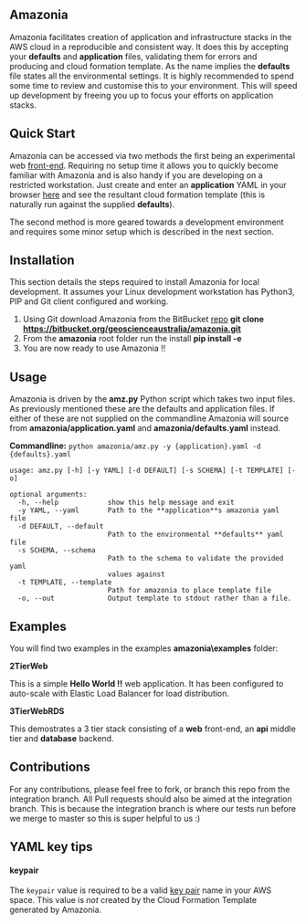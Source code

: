 ## Amazonia

Amazonia facilitates creation of application and infrastructure stacks in the AWS cloud in a reproducible and consistent way. It does this by accepting your **defaults** and **application** files, validating them for errors and producing and cloud formation template. As the name implies the **defaults** file states all the environmental settings. It is highly recommended to spend some time to review and customise this to your environment. This will speed up development by freeing you up to focus your efforts on application stacks.

## Quick Start

Amazonia can be accessed via two methods the first being an experimental web [front-end](http://amazonia.gadevs.ga/amazonia/web/index.html). Requiring no setup time it allows you to quickly become familiar with Amazonia and is also handy if you are developing on a restricted workstation. Just create and enter an **application** YAML in your browser [here](http://amazonia.gadevs.ga/amazonia/web/index.html) and see the resultant cloud formation template (this is naturally run against the supplied **defaults**).

The second method is more geared towards a development environment and requires some minor setup which is described in the next section.

## Installation

This section details the steps required to install Amazonia for local development. It assumes your Linux development workstation has Python3, PIP and Git client configured and working.

1. Using Git download Amazonia from the BitBucket [repo](https://bitbucket.org/geoscienceaustralia/amazonia.git)
    **git clone https://bitbucket.org/geoscienceaustralia/amazonia.git**
2. From the **amazonia** root folder run the install
    **pip install -e**
3. You are now ready to use Amazonia !!

## Usage

Amazonia is driven by the **amz.py** Python script which takes two input files. As previously mentioned these are the defaults and application files. If either of these are not supplied on the commandline Amazonia will source from **amazonia/application.yaml** and **amazonia/defaults.yaml** instead.

**Commandline:** `python amazonia/amz.py -y {application}.yaml -d {defaults}.yaml`

    usage: amz.py [-h] [-y YAML] [-d DEFAULT] [-s SCHEMA] [-t TEMPLATE] [-o]

    optional arguments:
      -h, --help            show this help message and exit
      -y YAML, --yaml       Path to the **application**s amazonia yaml file
      -d DEFAULT, --default
                            Path to the environmental **defaults** yaml file
      -s SCHEMA, --schema
                            Path to the schema to validate the provided yaml
                            values against
      -t TEMPLATE, --template
                            Path for amazonia to place template file
      -o, --out             Output template to stdout rather than a file.


## Examples

You will find two examples in the examples **amazonia\examples** folder:

**2TierWeb**

This is a simple **Hello World !!** web application. It has been configured to auto-scale with Elastic Load Balancer for load distribution.

**3TierWebRDS**

This demostrates a 3 tier stack consisting of a **web** front-end, an **api** middle tier and **database** backend.

## Contributions

For any contributions, please feel free to fork, or branch this repo from the integration branch. All Pull requests should also be aimed at the integration branch.
This is because the integration branch is where our tests run before we merge to master so this is super helpful to us :)

## YAML key tips

#### keypair
The `keypair` value is required to be a valid [key pair](http://docs.aws.amazon.com/AWSEC2/latest/UserGuide/ec2-key-pairs.html) name in your AWS space. This value is *not* created by the Cloud Formation Template generated by Amazonia.
